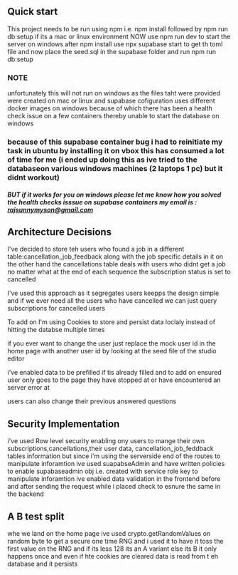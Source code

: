 ## Quick start
This project needs to be run using npm 
i.e. npm install followed by npm run db:setup if its a mac or linux environment NOW use npm run dev to start the server
on windows after npm install use npx supabase start to get th toml file and now place the seed.sql in the supabase folder and run npm run db:setup

### NOTE
unfortunately this will not run on windows as the files taht were provided were created on mac or linux and supabase cofiguration uses different docker images on windows because of which there has been a health check issue on a few containers thereby unable to start the database on windows
### because of this supabase container bug i had to reinitiate my task in ubuntu by installing it on vbox this has consumed a lot of time for me (i ended up doing this as ive tried to the databaseon various windows machines (2 laptops 1 pc) but it didnt workout)
##### BUT if it works for you on windows please let me know how you solved the health checks isssue on supabase containers my email is : rajsunnymyson@gmail.com

## Architecture Decisions
I've decided to store teh users who found a job in a different table:cancellation_job_feedback along with the job specific details in it
on the other hand the cancellations table deals with users who didnt get a job
no matter what at the end of each sequence the subscription status is set to cancelled

I've used this approach as it segregates users keepps the design simple and if we ever need all the users who have cancelled we can just query subscriptions for cancelled users

To add on I'm using Cookies to store and persist data loclaly instead of hitting the databse multiple times

if you ever want to change the user just replace the mock user id in the home page with another user id by looking at the seed file of the studio editor

i've enabled data to be prefilled if tis already filled and to add on ensured user only goes to the page they have stopped at or have encountered an server error at

users can also change their previous answered questions

## Security Implementation

i've used Row level security enabling ony users to mange their own subscriptions,cancellations,their user data, cancellation_job_feddback tables information
but since i'm using the serverside end of the routes to manipulate inforamtion ive used suapabseAdmin and have written policies to enable supabaseadmin obj i.e. created with service role key to manipulate inforamtion
ive enabled data validation in the frontend before and after  sending the request while i placed check to esnure the same in the backend

## A B test split
 whe we land on the home page ive used crypto.getRandomValues on random byte to get a secure one time RNG and i used it to have it toss the first value on the RNG and if its less 128 its an A variant else its B
 it only happens once and even if hte cookies are cleared data is read from t eh database and it persists